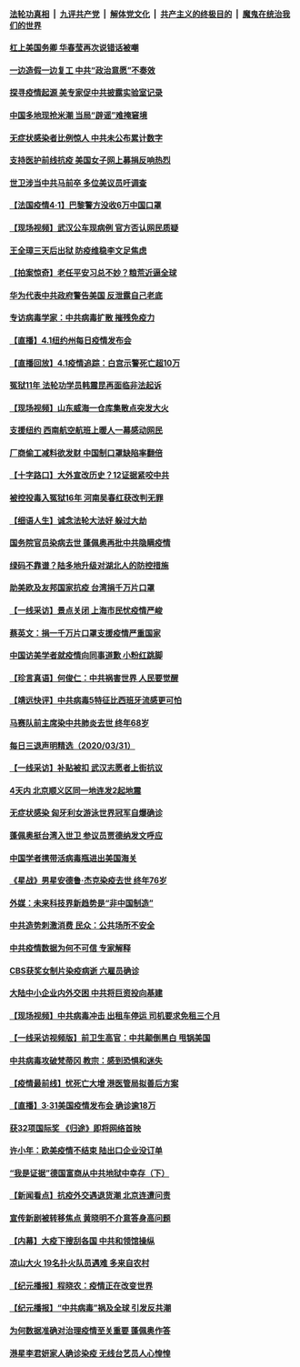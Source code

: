 ####  [法轮功真相](../../../../basic/blob/master/README.md?t=04020330) &nbsp;|&nbsp; [九评共产党](../../../../9ping.md/blob/master/README.md?t=04020330) &nbsp;|&nbsp; [解体党文化](../../../../jtdwh.md/blob/master/README.md?t=04020330)  &nbsp;|&nbsp; [共产主义的终极目的](../../../../gczydzjmd.md/blob/master/README.md?t=04020330) &nbsp;|&nbsp; [魔鬼在统治我们的世界](../../../../mgztzwmdsj.md/blob/master/README.md?t=04020330) 

#### [杠上美国务卿 华春莹再次说错话被嘲](../pages/nsc413/n11995429.md?t=04020330) 

#### [一边造假一边复工 中共“政治意愿”不奏效](../pages/nsc413/n11995492.md?t=04020330) 

#### [探寻疫情起源 美专家促中共披露实验室记录](../pages/nsc413/n11995589.md?t=04020330) 

#### [中国多地现抢米潮 当局“辟谣”难掩窘境](../pages/nsc413/n11995606.md?t=04020330) 

#### [无症状感染者比例惊人 中共未公布累计数字](../pages/nsc413/n11995452.md?t=04020330) 

#### [支持医护前线抗疫 美国女子网上募捐反响热烈](../pages/nsc413/n11995262.md?t=04020330) 

#### [世卫涉当中共马前卒 多位美议员吁调查](../pages/nsc413/n11995407.md?t=04020330) 

#### [【法国疫情4·1】巴黎警方没收6万中国口罩](../pages/nsc413/n11995165.md?t=04020330) 

#### [【现场视频】武汉公车现病例 官方否认网民质疑](../pages/nsc413/n11994947.md?t=04020330) 

#### [王全璋三天后出狱 防疫维稳李文足焦虑](../pages/nsc413/n11994951.md?t=04020330) 

#### [【拍案惊奇】老任平安习总不妙？粮荒近逼全球](../pages/nsc413/n11993872.md?t=04020330) 

#### [华为代表中共政府警告美国 反泄露自己老底](../pages/nsc413/n11995316.md?t=04020330) 

#### [专访病毒学家：中共病毒扩散 摧残免疫力](../pages/nsc413/n11995153.md?t=04020330) 

#### [【直播】4.1纽约州每日疫情发布会](../pages/nsc413/n11995327.md?t=04020330) 


#### [【直播回放】4.1疫情追踪：白宫示警死亡超10万](../pages/nsc413/n11994898.md?t=04020330) 

#### [冤狱11年 法轮功学员韩震昆再面临非法起诉](../pages/nsc413/n11992325.md?t=04020330) 

#### [【现场视频】山东威海一仓库集散点突发大火](../pages/nsc413/n11994825.md?t=04020330) 

#### [支援纽约 西南航空航班上暖人一幕感动网民](../pages/nsc413/n11994831.md?t=04020330) 

#### [厂商偷工减料欲发财 中国制口罩缺陷率翻倍](../pages/nsc413/n11994798.md?t=04020330) 

#### [【十字路口】大外宣改历史？12证据紧咬中共](../pages/nsc413/n11993612.md?t=04020330) 

#### [被控投毒入冤狱16年 河南吴春红获改判无罪](../pages/nsc413/n11994627.md?t=04020330) 

#### [【细语人生】诚念法轮大法好 躲过大劫](../pages/nsc413/n11992930.md?t=04020330) 

#### [国务院官员染病去世 蓬佩奥再批中共隐瞒疫情](../pages/nsc413/n11994594.md?t=04020330) 

#### [绿码不靠谱？陆多地升级对湖北人的防控措施](../pages/nsc413/n11994526.md?t=04020330) 

#### [助美欧及友邦国家抗疫 台湾捐千万片口罩](../pages/nsc413/n11994605.md?t=04020330) 

#### [【一线采访】景点关闭 上海市民忧疫情严峻](../pages/nsc413/n11994556.md?t=04020330) 

#### [蔡英文：捐一千万片口罩支援疫情严重国家](../pages/nsc413/n11993676.md?t=04020330) 

#### [中国访美学者就疫情向同事道歉 小粉红跳脚](../pages/nsc413/n11993892.md?t=04020330) 

#### [【珍言真语】何俊仁：中共祸害世界 人民要觉醒](../pages/nsc413/n11994171.md?t=04020330) 

#### [【靖远快评】中共病毒5特征比西班牙流感更可怕](../pages/nsc413/n11993750.md?t=04020330) 

#### [马赛队前主席染中共肺炎去世 终年68岁](../pages/nsc413/n11993881.md?t=04020330) 

#### [每日三退声明精选（2020/03/31）](../pages/nsc413/n11993994.md?t=04020330) 

#### [【一线采访】补贴被扣 武汉志愿者上街抗议](../pages/nsc413/n11993330.md?t=04020330) 

#### [4天内 北京顺义区同一地连发2起地震](../pages/nsc413/n11993741.md?t=04020330) 

#### [无症状感染 匈牙利女游泳世界冠军自爆确诊](../pages/nsc413/n11993534.md?t=04020330) 

#### [蓬佩奥挺台湾入世卫 参议员贾德纳发文呼应](../pages/nsc413/n11993487.md?t=04020330) 

#### [中国学者携带活病毒瓶进出美国海关](../pages/nsc413/n11992910.md?t=04020330) 

#### [《星战》男星安德鲁·杰克染疫去世 终年76岁](../pages/nsc413/n11993163.md?t=04020330) 

#### [外媒：未来科技界新趋势是“非中国制造”](../pages/nsc413/n11993161.md?t=04020330) 

#### [中共造势刺激消费 民众：公共场所不安全](../pages/nsc413/n11992853.md?t=04020330) 

#### [中共疫情数据为何不可信 专家解释](../pages/nsc413/n11992756.md?t=04020330) 

#### [CBS获奖女制片染疫病逝 六雇员确诊](../pages/nsc413/n11993381.md?t=04020330) 

#### [大陆中小企业内外交困 中共将巨资投向基建](../pages/nsc413/n11993217.md?t=04020330) 

#### [【现场视频】中共病毒冲击 出租车停运 司机要求免租三个月](../pages/nsc413/n11993301.md?t=04020330) 

#### [【一线采访视频版】前卫生高官：中共颠倒黑白 甩锅美国](../pages/nsc413/n11993318.md?t=04020330) 

#### [中共病毒攻破梵蒂冈 教宗：感到恐惧和迷失](../pages/nsc413/n11993233.md?t=04020330) 

#### [【疫情最前线】忧死亡大增 港医管局拟善后方案](../pages/nsc413/n11992868.md?t=04020330) 

#### [【直播】3·31美国疫情发布会 确诊逾18万](../pages/nsc413/n11993029.md?t=04020330) 

#### [获32项国际奖 《归途》即将网络首映](../pages/nsc413/n11992828.md?t=04020330) 

#### [许小年：欧美疫情不结束 陆出口企业没订单](../pages/nsc413/n11993085.md?t=04020330) 

#### [“我是证据”德国富商从中共地狱中幸存（下）](../pages/nsc413/n11992830.md?t=04020330) 

#### [【新闻看点】抗疫外交遇退货潮 北京连遭问责](../pages/nsc413/n11992719.md?t=04020330) 

#### [宣传新剧被转移焦点 黄晓明不介意答身高问题](../pages/nsc413/n11992977.md?t=04020330) 

#### [【内幕】大疫下搜刮各国 中共和领馆操纵](../pages/nsc413/n11984736.md?t=04020330) 

#### [凉山大火 19名扑火队员遇难 多来自农村](../pages/nsc413/n11992941.md?t=04020330) 

#### [【纪元播报】程晓农：疫情正在改变世界](../pages/nsc413/n11992994.md?t=04020330) 

#### [【纪元播报】“中共病毒”祸及全球 引发反共潮](../pages/nsc413/n11990549.md?t=04020330) 

#### [为何数据准确对治理疫情至关重要 蓬佩奥作答](../pages/nsc413/n11992741.md?t=04020330) 

#### [港星李君妍家人确诊染疫 无线台艺员人心惶惶](../pages/nsc413/n11992727.md?t=04020330) 

